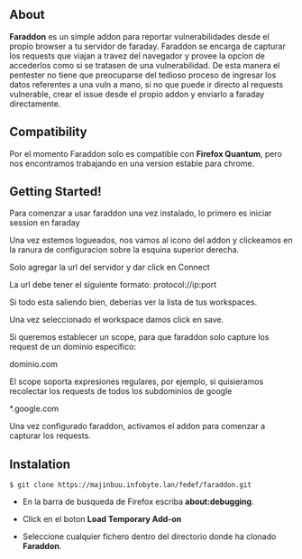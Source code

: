 ## About

**Faraddon** es un simple addon para reportar vulnerabilidades desde el propio browser a tu servidor de faraday. Faraddon se
encarga de capturar los requests que viajan a travez del navegador y provee la opcion de accederlos como si se tratasen de una vulnerabilidad.
De esta manera el pentester no tiene que preocuparse del tedioso proceso de ingresar los datos referentes a una vuln a mano, si no que
puede ir directo al requests vulnerable, crear el issue desde el propio addon y enviarlo a faraday directamente.	

## Compatibility

Por el momento Faraddon solo es compatible con **Firefox Quantum**, pero nos encontramos trabajando
en una version estable para chrome.

## Getting Started!

Para comenzar a usar faraddon una vez instalado, lo primero es iniciar session en faraday

Una vez estemos logueados, nos vamos al icono del addon y clickeamos en la ranura de configuracion sobre la esquina superior derecha.

Solo agregar la url del servidor y dar click en Connect

La url debe tener el siguiente formato: protocol://ip:port

Si todo esta saliendo bien, deberias ver la lista de tus workspaces.

Una vez seleccionado el workspace damos click en save.

Si queremos establecer un scope, para que faraddon solo capture los request de un dominio especifico:

dominio.com

El scope soporta expresiones regulares, por ejemplo, si quisieramos recolectar los requests de todos los subdominios de google

*.google.com


Una vez configurado faraddon, activamos el addon para comenzar a capturar los requests.



## Instalation

```
$ git clone https://majinbuu.infobyte.lan/fedef/faraddon.git

```

* En la barra de busqueda de Firefox escriba **about:debugging**.

* Click en el boton **Load Temporary Add-on**

* Seleccione cualquier fichero dentro del directorio donde ha clonado **Faraddon**.
